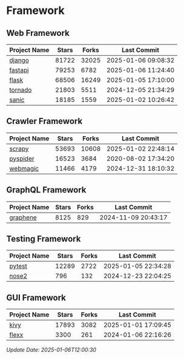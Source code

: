 # Framework

## Web Framework
| Project Name | Stars | Forks | Last Commit |
| ------------ | ----- | ----- | ----------- |
| [django](https://github.com/django/django) | 81722 | 32025 | 2025-01-06 09:08:32 |
| [fastapi](https://github.com/fastapi/fastapi) | 79253 | 6782 | 2025-01-06 11:24:40 |
| [flask](https://github.com/pallets/flask) | 68506 | 16249 | 2025-01-05 17:10:00 |
| [tornado](https://github.com/tornadoweb/tornado) | 21803 | 5511 | 2024-12-05 21:34:29 |
| [sanic](https://github.com/sanic-org/sanic) | 18185 | 1559 | 2025-01-02 10:26:42 |

## Crawler Framework
| Project Name | Stars | Forks | Last Commit |
| ------------ | ----- | ----- | ----------- |
| [scrapy](https://github.com/scrapy/scrapy) | 53693 | 10608 | 2025-01-02 22:48:14 |
| [pyspider](https://github.com/binux/pyspider) | 16523 | 3684 | 2020-08-02 17:34:20 |
| [webmagic](https://github.com/code4craft/webmagic) | 11466 | 4179 | 2024-12-31 18:10:32 |

## GraphQL Framework
| Project Name | Stars | Forks | Last Commit |
| ------------ | ----- | ----- | ----------- |
| [graphene](https://github.com/graphql-python/graphene) | 8125 | 829 | 2024-11-09 20:43:17 |

## Testing Framework
| Project Name | Stars | Forks | Last Commit |
| ------------ | ----- | ----- | ----------- |
| [pytest](https://github.com/pytest-dev/pytest) | 12289 | 2722 | 2025-01-05 22:34:28 |
| [nose2](https://github.com/nose-devs/nose2) | 796 | 132 | 2024-12-23 22:04:25 |

## GUI Framework
| Project Name | Stars | Forks | Last Commit |
| ------------ | ----- | ----- | ----------- |
| [kivy](https://github.com/kivy/kivy) | 17893 | 3082 | 2025-01-01 17:09:45 |
| [flexx](https://github.com/flexxui/flexx) | 3300 | 261 | 2024-01-06 22:16:26 |

*Update Date: 2025-01-06T12:00:30*